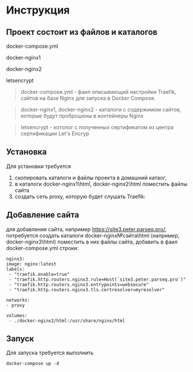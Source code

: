 Инструкция
=========================

Проект состоит из файлов и каталогов
--------------------------

docker-compose.yml

docker-nginx1

docker-nginx2

letsencrypt

> docker-compose.yml - фаил описывающий настройки Traefik,  сайтов на базе Nginx
 для запуска в Docker Compose.

> docker-nginx1, docker-nginx2 - каталоги с содержимом сайтов, которые будут проброшены в контейнеры Nginx

> letsencrypt -  котолог с полученных сертификатом из центра сертификации Let's Encryp

Установка
----------

Для установки требуется
1. скопировать каталоги и файлы проекта в домашний катаог,
2. в каталоги docker-nginx1\html, docker-nginx2\html поместить файлы сайта
3. создать сеть proxy, которую будет слушать Traefik:

<docker network create proxy>



Добавление сайта
-----------------
для добавления сайта, например https://site3.peter.parseq.pro/,
потребуется создать каталоги docker-nginx№сайта\html (например, docker-nginx3\html)
поместить в них файлы сайта, добавить в фаил docker-compose.yml строки:

    nginx3:
    image: nginx:latest
    labels:
     - "traefik.enable=true"
     - "traefik.http.routers.nginx3.rule=Host(`site3.peter.parseq.pro`)"
     - "traefik.http.routers.nginx3.entrypoints=websecure"
     - "traefik.http.routers.nginx3.tls.certresolver=myresolver"

    networks:
    - proxy

    volumes:
     - ./docker-nginx2/html:/usr/share/nginx/html
Запуск
------
Для запуска требуется выполнить

    docker-compose up -d
